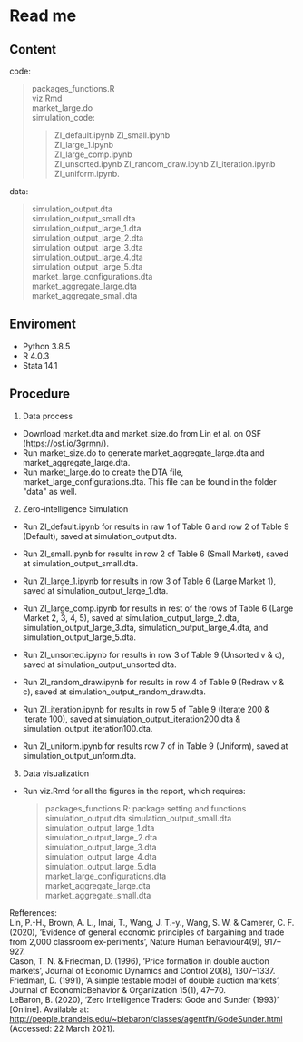 # Read me

## Content  
code:  
> packages_functions.R  
> viz.Rmd  
> market_large.do   
> simulation_code:  
>> ZI_default.ipynb 
>> ZI_small.ipynb  
>> ZI_large_1.ipynb  
>> ZI_large_comp.ipynb  
>> ZI_unsorted.ipynb 
>> ZI_random_draw.ipynb 
>> ZI_iteration.ipynb 
>> ZI_uniform.ipynb.  

  
data:  
> simulation_output.dta  
> simulation_output_small.dta  
> simulation_output_large_1.dta  
> simulation_output_large_2.dta   
> simulation_output_large_3.dta  
> simulation_output_large_4.dta  
> simulation_output_large_5.dta  
> market_large_configurations.dta  
> market_aggregate_large.dta   
> market_aggregate_small.dta

## Enviroment  
- Python 3.8.5  
- R      4.0.3 
- Stata  14.1 

## Procedure
1. Data process
- Download market.dta and market_size.do from Lin et al. on OSF (https://osf.io/3grmn/).
- Run market_size.do to generate market_aggregate_large.dta and market_aggregate_large.dta.   
- Run market_large.do to create the DTA file, market_large_configurations.dta. This file can be found in the folder "data" as well.  


2. Zero-intelligence Simulation
- Run ZI_default.ipynb for results in raw 1 of Table 6 and row 2 of Table 9 (Default), saved at simulation_output.dta.    
- Run ZI_small.ipynb for results in row 2 of Table 6 (Small Market), saved at simulation_output_small.dta.    
- Run ZI_large_1.ipynb for results in row 3 of Table 6 (Large Market 1), saved at simulation_output_large_1.dta. 
- Run ZI_large_comp.ipynb for results in rest of the rows of Table 6 (Large Market 2, 3, 4, 5), saved at simulation_output_large_2.dta, simulation_output_large_3.dta, simulation_output_large_4.dta, and simulation_output_large_5.dta.    
    
- Run ZI_unsorted.ipynb for results in row 3 of Table 9 (Unsorted v & c), saved at simulation_output_unsorted.dta.    
- Run ZI_random_draw.ipynb for results in row 4 of Table 9 (Redraw v & c), saved at simulation_output_random_draw.dta.     
- Run ZI_iteration.ipynb for results in row 5 of Table 9 (Iterate 200 & Iterate 100), saved at simulation_output_iteration200.dta & simulation_output_iteration100.dta.  
- Run ZI_uniform.ipynb for results row 7 of in Table 9 (Uniform), saved at simulation_output_unform.dta.      

3. Data visualization  
- Run viz.Rmd for all the figures in the report, which requires: 
  > packages_functions.R: package setting and functions
  > simulation_output.dta
  > simulation_output_small.dta   
  > simulation_output_large_1.dta   
  > simulation_output_large_2.dta  
  > simulation_output_large_3.dta   
  > simulation_output_large_4.dta   
  > simulation_output_large_5.dta   
  > market_large_configurations.dta  
  > market_aggregate_large.dta   
  > market_aggregate_small.dta   


Refferences:  
Lin, P.-H., Brown, A. L., Imai, T., Wang, J. T.-y., Wang, S. W. & Camerer, C. F. (2020), ‘Evidence of general economic principles of bargaining and trade from 2,000 classroom ex-periments’, Nature Human Behaviour4(9), 917–927.    
Cason, T. N. & Friedman, D. (1996), ‘Price formation in double auction markets’, Journal of Economic Dynamics and Control 20(8), 1307–1337.    
Friedman, D. (1991), ‘A simple testable model of double auction markets’, Journal of EconomicBehavior & Organization 15(1), 47–70.    
LeBaron, B. (2020), ‘Zero Intelligence Traders: Gode and Sunder (1993)’ [Online]. Available at: http://people.brandeis.edu/~blebaron/classes/agentfin/GodeSunder.html (Accessed: 22 March 2021).    

